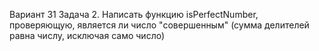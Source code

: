 Вариант 31
Задача 2. Написать функцию isPerfectNumber, проверяющую, является ли число 
"совершенным" (сумма делителей равна числу, исключая само число)